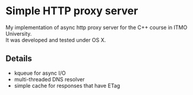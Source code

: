 # Simple HTTP proxy server
My implementation of async http proxy server for the C++ course in ITMO University.  
It was developed and tested under OS X.

## Details
- kqueue for async I/O
- multi-threaded DNS resolver
- simple cache for responses that have ETag
